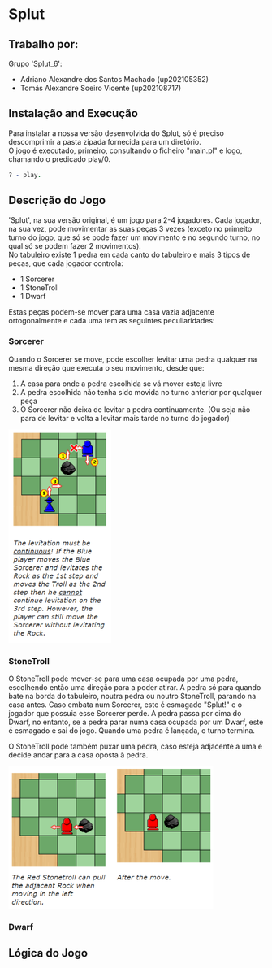 # Splut

## Trabalho por:
Grupo 'Splut_6':
- Adriano Alexandre dos Santos Machado (up202105352)
- Tomás Alexandre Soeiro Vicente (up202108717)

## Instalação and Execução
Para instalar a nossa versão desenvolvida do Splut, só é preciso descomprimir a pasta zipada fornecida para um diretório. <br> O jogo é executado, primeiro, consultando o ficheiro "main.pl" e logo, chamando o predicado play/0.

```prolog
? - play.
```

## Descrição do Jogo

'Splut', na sua versão original, é um jogo para 2-4 jogadores. Cada jogador, na sua vez, pode movimentar as suas peças 3 vezes (exceto no primeito turno do jogo, que só se pode fazer um movimento e no segundo turno, no qual só se podem fazer 2 movimentos). <br>
No tabuleiro existe 1 pedra em cada canto do tabuleiro e mais 3 tipos de peças, que cada jogador controla:
- 1 Sorcerer
- 1 StoneTroll
- 1 Dwarf
  
Estas peças podem-se mover para uma casa vazia adjacente ortogonalmente e cada uma tem as seguintes peculiaridades:

### Sorcerer

Quando o Sorcerer se move, pode escolher levitar uma pedra qualquer na mesma direção que executa o seu movimento, desde que:
1. A casa para onde a pedra escolhida se vá mover esteja livre
2. A pedra escolhida não tenha sido movida no turno anterior por qualquer peça
3. O Sorcerer não deixa de levitar a pedra continuamente. (Ou seja não para de levitar e volta a levitar mais tarde no turno do jogador)

<img alt="Continuous levitation example" src="doc/Continuous_levitation.PNG" height=420>

### StoneTroll

O StoneTroll pode mover-se para uma casa ocupada por uma pedra, escolhendo então uma direção para a poder atirar. A pedra só para quando bate na borda do tabuleiro, noutra pedra ou noutro StoneTroll, parando na casa antes. Caso embata num Sorcerer, este é esmagado "Splut!" e o jogador que possuia esse Sorcerer perde. A pedra passa por cima do Dwarf, no entanto, se a pedra parar numa casa ocupada por um Dwarf, este é esmagado e sai do jogo. Quando uma pedra é lançada, o turno termina.

O StoneTroll pode também puxar uma pedra, caso esteja adjacente a uma e decide andar para a casa oposta à pedra. 

<img alt="Troll Pull Example" src="doc/Troll_Pull.PNG" height=280>

### Dwarf

<!-- Condição de ganhar o jogo-->

## Lógica do Jogo